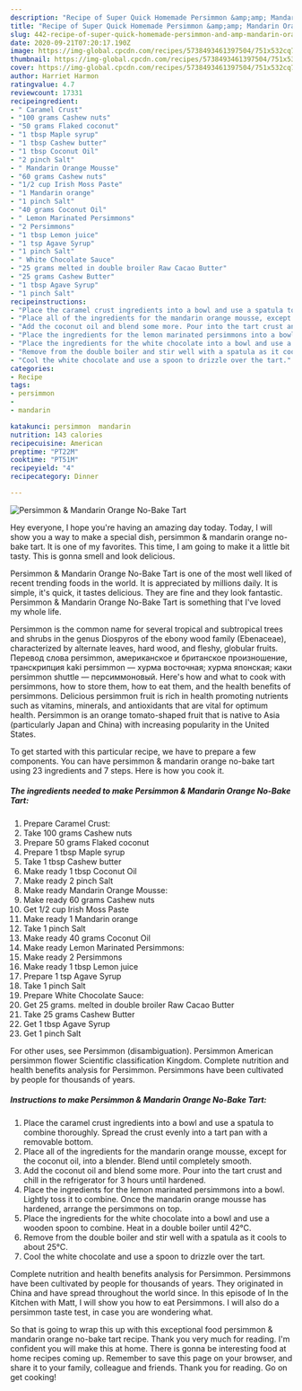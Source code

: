 ```yaml
---
description: "Recipe of Super Quick Homemade Persimmon &amp;amp; Mandarin Orange No-Bake Tart"
title: "Recipe of Super Quick Homemade Persimmon &amp;amp; Mandarin Orange No-Bake Tart"
slug: 442-recipe-of-super-quick-homemade-persimmon-and-amp-mandarin-orange-no-bake-tart
date: 2020-09-21T07:20:17.190Z
image: https://img-global.cpcdn.com/recipes/5738493461397504/751x532cq70/persimmon-mandarin-orange-no-bake-tart-recipe-main-photo.jpg
thumbnail: https://img-global.cpcdn.com/recipes/5738493461397504/751x532cq70/persimmon-mandarin-orange-no-bake-tart-recipe-main-photo.jpg
cover: https://img-global.cpcdn.com/recipes/5738493461397504/751x532cq70/persimmon-mandarin-orange-no-bake-tart-recipe-main-photo.jpg
author: Harriet Harmon
ratingvalue: 4.7
reviewcount: 17331
recipeingredient:
- " Caramel Crust"
- "100 grams Cashew nuts"
- "50 grams Flaked coconut"
- "1 tbsp Maple syrup"
- "1 tbsp Cashew butter"
- "1 tbsp Coconut Oil"
- "2 pinch Salt"
- " Mandarin Orange Mousse"
- "60 grams Cashew nuts"
- "1/2 cup Irish Moss Paste"
- "1 Mandarin orange"
- "1 pinch Salt"
- "40 grams Coconut Oil"
- " Lemon Marinated Persimmons"
- "2 Persimmons"
- "1 tbsp Lemon juice"
- "1 tsp Agave Syrup"
- "1 pinch Salt"
- " White Chocolate Sauce"
- "25 grams melted in double broiler Raw Cacao Butter"
- "25 grams Cashew Butter"
- "1 tbsp Agave Syrup"
- "1 pinch Salt"
recipeinstructions:
- "Place the caramel crust ingredients into a bowl and use a spatula to combine thoroughly. Spread the crust evenly into a tart pan with a removable bottom."
- "Place all of the ingredients for the mandarin orange mousse, except for the coconut oil, into a blender. Blend until completely smooth."
- "Add the coconut oil and blend some more. Pour into the tart crust and chill in the refrigerator for 3 hours until hardened."
- "Place the ingredients for the lemon marinated persimmons into a bowl. Lightly toss it to combine. Once the mandarin orange mousse has hardened, arrange the persimmons on top."
- "Place the ingredients for the white chocolate into a bowl and use a wooden spoon to combine. Heat in a double boiler until 42°C."
- "Remove from the double boiler and stir well with a spatula as it cools to about 25°C."
- "Cool the white chocolate and use a spoon to drizzle over the tart."
categories:
- Recipe
tags:
- persimmon
- 
- mandarin

katakunci: persimmon  mandarin 
nutrition: 143 calories
recipecuisine: American
preptime: "PT22M"
cooktime: "PT51M"
recipeyield: "4"
recipecategory: Dinner

---
```



![Persimmon &amp; Mandarin Orange No-Bake Tart](https://img-global.cpcdn.com/recipes/5738493461397504/751x532cq70/persimmon-mandarin-orange-no-bake-tart-recipe-main-photo.jpg)

Hey everyone, I hope you're having an amazing day today. Today, I will show you a way to make a special dish, persimmon &amp; mandarin orange no-bake tart. It is one of my favorites. This time, I am going to make it a little bit tasty. This is gonna smell and look delicious.

Persimmon &amp; Mandarin Orange No-Bake Tart is one of the most well liked of recent trending foods in the world. It is appreciated by millions daily. It is simple, it's quick, it tastes delicious. They are fine and they look fantastic. Persimmon &amp; Mandarin Orange No-Bake Tart is something that I've loved my whole life.

Persimmon is the common name for several tropical and subtropical trees and shrubs in the genus Diospyros of the ebony wood family (Ebenaceae), characterized by alternate leaves, hard wood, and fleshy, globular fruits. Перевод слова persimmon, американское и британское произношение, транскрипция kaki persimmon — хурма восточная; хурма японская; каки persimmon shuttle — персиммоновый. Here&#39;s how and what to cook with persimmons, how to store them, how to eat them, and the health benefits of persimmons. Delicious persimmon fruit is rich in health promoting nutrients such as vitamins, minerals, and antioxidants that are vital for optimum health. Persimmon is an orange tomato-shaped fruit that is native to Asia (particularly Japan and China) with increasing popularity in the United States.


To get started with this particular recipe, we have to prepare a few components. You can have persimmon &amp; mandarin orange no-bake tart using 23 ingredients and 7 steps. Here is how you cook it.

<!--inarticleads1-->

##### The ingredients needed to make Persimmon &amp; Mandarin Orange No-Bake Tart:

1. Prepare  Caramel Crust:
1. Take 100 grams Cashew nuts
1. Prepare 50 grams Flaked coconut
1. Prepare 1 tbsp Maple syrup
1. Take 1 tbsp Cashew butter
1. Make ready 1 tbsp Coconut Oil
1. Make ready 2 pinch Salt
1. Make ready  Mandarin Orange Mousse:
1. Make ready 60 grams Cashew nuts
1. Get 1/2 cup Irish Moss Paste
1. Make ready 1 Mandarin orange
1. Take 1 pinch Salt
1. Make ready 40 grams Coconut Oil
1. Make ready  Lemon Marinated Persimmons:
1. Make ready 2 Persimmons
1. Make ready 1 tbsp Lemon juice
1. Prepare 1 tsp Agave Syrup
1. Take 1 pinch Salt
1. Prepare  White Chocolate Sauce:
1. Get 25 grams. melted in double broiler Raw Cacao Butter
1. Take 25 grams Cashew Butter
1. Get 1 tbsp Agave Syrup
1. Get 1 pinch Salt


For other uses, see Persimmon (disambiguation). Persimmon American persimmon flower Scientific classification Kingdom. Complete nutrition and health benefits analysis for Persimmon. Persimmons have been cultivated by people for thousands of years. 

<!--inarticleads2-->

##### Instructions to make Persimmon &amp; Mandarin Orange No-Bake Tart:

1. Place the caramel crust ingredients into a bowl and use a spatula to combine thoroughly. Spread the crust evenly into a tart pan with a removable bottom.
1. Place all of the ingredients for the mandarin orange mousse, except for the coconut oil, into a blender. Blend until completely smooth.
1. Add the coconut oil and blend some more. Pour into the tart crust and chill in the refrigerator for 3 hours until hardened.
1. Place the ingredients for the lemon marinated persimmons into a bowl. Lightly toss it to combine. Once the mandarin orange mousse has hardened, arrange the persimmons on top.
1. Place the ingredients for the white chocolate into a bowl and use a wooden spoon to combine. Heat in a double boiler until 42°C.
1. Remove from the double boiler and stir well with a spatula as it cools to about 25°C.
1. Cool the white chocolate and use a spoon to drizzle over the tart.


Complete nutrition and health benefits analysis for Persimmon. Persimmons have been cultivated by people for thousands of years. They originated in China and have spread throughout the world since. In this episode of In the Kitchen with Matt, I will show you how to eat Persimmons. I will also do a persimmon taste test, in case you are wondering what. 

So that is going to wrap this up with this exceptional food persimmon &amp; mandarin orange no-bake tart recipe. Thank you very much for reading. I'm confident you will make this at home. There is gonna be interesting food at home recipes coming up. Remember to save this page on your browser, and share it to your family, colleague and friends. Thank you for reading. Go on get cooking!
